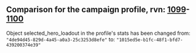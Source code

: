 ## Comparison for the campaign profile, rvn: [1099](https://github.com/PRO100KatYT/FortniteProfileRevisions/tree/main/profiles/campaign/1099%20campaign.json)-[1100](https://github.com/PRO100KatYT/FortniteProfileRevisions/tree/main/profiles/campaign/1100%20campaign.json)

Object selected_hero_loadout in the profile's stats has been changed from: `"4de94d45-829d-4a45-a0a3-25c3253d8efe"` to: `"1015ed5e-b1fc-48f1-bfd7-439200374e39"`
<br><br>
